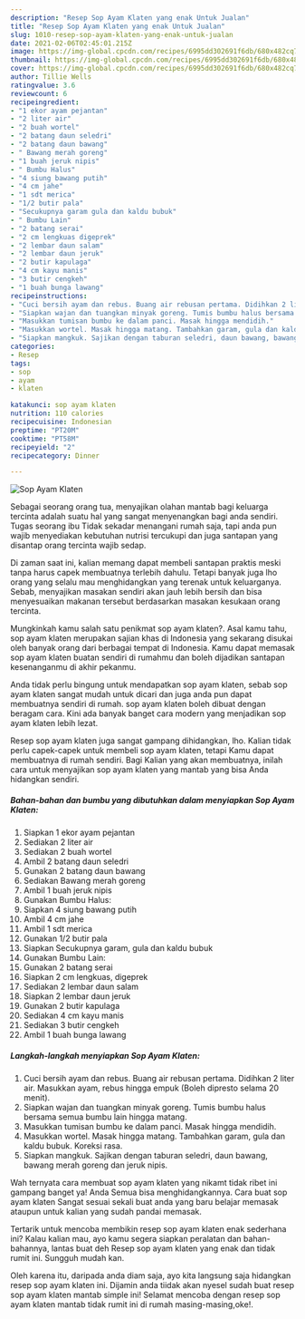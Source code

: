 ```yaml
---
description: "Resep Sop Ayam Klaten yang enak Untuk Jualan"
title: "Resep Sop Ayam Klaten yang enak Untuk Jualan"
slug: 1010-resep-sop-ayam-klaten-yang-enak-untuk-jualan
date: 2021-02-06T02:45:01.215Z
image: https://img-global.cpcdn.com/recipes/6995dd302691f6db/680x482cq70/sop-ayam-klaten-foto-resep-utama.jpg
thumbnail: https://img-global.cpcdn.com/recipes/6995dd302691f6db/680x482cq70/sop-ayam-klaten-foto-resep-utama.jpg
cover: https://img-global.cpcdn.com/recipes/6995dd302691f6db/680x482cq70/sop-ayam-klaten-foto-resep-utama.jpg
author: Tillie Wells
ratingvalue: 3.6
reviewcount: 6
recipeingredient:
- "1 ekor ayam pejantan"
- "2 liter air"
- "2 buah wortel"
- "2 batang daun seledri"
- "2 batang daun bawang"
- " Bawang merah goreng"
- "1 buah jeruk nipis"
- " Bumbu Halus"
- "4 siung bawang putih"
- "4 cm jahe"
- "1 sdt merica"
- "1/2 butir pala"
- "Secukupnya garam gula dan kaldu bubuk"
- " Bumbu Lain"
- "2 batang serai"
- "2 cm lengkuas digeprek"
- "2 lembar daun salam"
- "2 lembar daun jeruk"
- "2 butir kapulaga"
- "4 cm kayu manis"
- "3 butir cengkeh"
- "1 buah bunga lawang"
recipeinstructions:
- "Cuci bersih ayam dan rebus. Buang air rebusan pertama. Didihkan 2 liter air. Masukkan ayam, rebus hingga empuk (Boleh dipresto selama 20 menit)."
- "Siapkan wajan dan tuangkan minyak goreng. Tumis bumbu halus bersama semua bumbu lain hingga matang."
- "Masukkan tumisan bumbu ke dalam panci. Masak hingga mendidih."
- "Masukkan wortel. Masak hingga matang. Tambahkan garam, gula dan kaldu bubuk. Koreksi rasa."
- "Siapkan mangkuk. Sajikan dengan taburan seledri, daun bawang, bawang merah goreng dan jeruk nipis."
categories:
- Resep
tags:
- sop
- ayam
- klaten

katakunci: sop ayam klaten 
nutrition: 110 calories
recipecuisine: Indonesian
preptime: "PT20M"
cooktime: "PT58M"
recipeyield: "2"
recipecategory: Dinner

---
```



![Sop Ayam Klaten](https://img-global.cpcdn.com/recipes/6995dd302691f6db/680x482cq70/sop-ayam-klaten-foto-resep-utama.jpg)

Sebagai seorang orang tua, menyajikan olahan mantab bagi keluarga tercinta adalah suatu hal yang sangat menyenangkan bagi anda sendiri. Tugas seorang ibu Tidak sekadar menangani rumah saja, tapi anda pun wajib menyediakan kebutuhan nutrisi tercukupi dan juga santapan yang disantap orang tercinta wajib sedap.

Di zaman  saat ini, kalian memang dapat membeli santapan praktis meski tanpa harus capek membuatnya terlebih dahulu. Tetapi banyak juga lho orang yang selalu mau menghidangkan yang terenak untuk keluarganya. Sebab, menyajikan masakan sendiri akan jauh lebih bersih dan bisa menyesuaikan makanan tersebut berdasarkan masakan kesukaan orang tercinta. 



Mungkinkah kamu salah satu penikmat sop ayam klaten?. Asal kamu tahu, sop ayam klaten merupakan sajian khas di Indonesia yang sekarang disukai oleh banyak orang dari berbagai tempat di Indonesia. Kamu dapat memasak sop ayam klaten buatan sendiri di rumahmu dan boleh dijadikan santapan kesenanganmu di akhir pekanmu.

Anda tidak perlu bingung untuk mendapatkan sop ayam klaten, sebab sop ayam klaten sangat mudah untuk dicari dan juga anda pun dapat membuatnya sendiri di rumah. sop ayam klaten boleh dibuat dengan beragam cara. Kini ada banyak banget cara modern yang menjadikan sop ayam klaten lebih lezat.

Resep sop ayam klaten juga sangat gampang dihidangkan, lho. Kalian tidak perlu capek-capek untuk membeli sop ayam klaten, tetapi Kamu dapat membuatnya di rumah sendiri. Bagi Kalian yang akan membuatnya, inilah cara untuk menyajikan sop ayam klaten yang mantab yang bisa Anda hidangkan sendiri.

<!--inarticleads1-->

##### Bahan-bahan dan bumbu yang dibutuhkan dalam menyiapkan Sop Ayam Klaten:

1. Siapkan 1 ekor ayam pejantan
1. Sediakan 2 liter air
1. Sediakan 2 buah wortel
1. Ambil 2 batang daun seledri
1. Gunakan 2 batang daun bawang
1. Sediakan  Bawang merah goreng
1. Ambil 1 buah jeruk nipis
1. Gunakan  Bumbu Halus:
1. Siapkan 4 siung bawang putih
1. Ambil 4 cm jahe
1. Ambil 1 sdt merica
1. Gunakan 1/2 butir pala
1. Siapkan Secukupnya garam, gula dan kaldu bubuk
1. Gunakan  Bumbu Lain:
1. Gunakan 2 batang serai
1. Siapkan 2 cm lengkuas, digeprek
1. Sediakan 2 lembar daun salam
1. Siapkan 2 lembar daun jeruk
1. Gunakan 2 butir kapulaga
1. Sediakan 4 cm kayu manis
1. Sediakan 3 butir cengkeh
1. Ambil 1 buah bunga lawang




<!--inarticleads2-->

##### Langkah-langkah menyiapkan Sop Ayam Klaten:

1. Cuci bersih ayam dan rebus. Buang air rebusan pertama. Didihkan 2 liter air. Masukkan ayam, rebus hingga empuk (Boleh dipresto selama 20 menit).
1. Siapkan wajan dan tuangkan minyak goreng. Tumis bumbu halus bersama semua bumbu lain hingga matang.
1. Masukkan tumisan bumbu ke dalam panci. Masak hingga mendidih.
1. Masukkan wortel. Masak hingga matang. Tambahkan garam, gula dan kaldu bubuk. Koreksi rasa.
1. Siapkan mangkuk. Sajikan dengan taburan seledri, daun bawang, bawang merah goreng dan jeruk nipis.




Wah ternyata cara membuat sop ayam klaten yang nikamt tidak ribet ini gampang banget ya! Anda Semua bisa menghidangkannya. Cara buat sop ayam klaten Sangat sesuai sekali buat anda yang baru belajar memasak ataupun untuk kalian yang sudah pandai memasak.

Tertarik untuk mencoba membikin resep sop ayam klaten enak sederhana ini? Kalau kalian mau, ayo kamu segera siapkan peralatan dan bahan-bahannya, lantas buat deh Resep sop ayam klaten yang enak dan tidak rumit ini. Sungguh mudah kan. 

Oleh karena itu, daripada anda diam saja, ayo kita langsung saja hidangkan resep sop ayam klaten ini. Dijamin anda tiidak akan nyesel sudah buat resep sop ayam klaten mantab simple ini! Selamat mencoba dengan resep sop ayam klaten mantab tidak rumit ini di rumah masing-masing,oke!.

